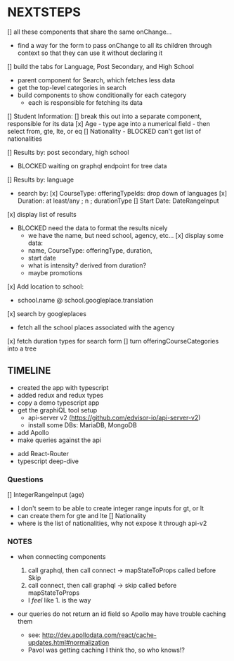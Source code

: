 NEXTSTEPS
=========

[] all these components that share the same onChange...
   - find a way for the form to pass onChange to all its children
     through context so that they can use it without declaring it

[] build the tabs for Language, Post Secondary, and High School
   - parent component for Search, which fetches less data
   - get the top-level categories in search
   - build components to show conditionally for each category
     - each is responsible for fetching its data

[] Student Information:
   [] break this out into a separate component, responsible for its data
   [x] Age
     - type age into a numerical field
     - then select from, gte, lte, or eq
   [] Nationality
     - BLOCKED can't get list of nationalities

[] Results by: post secondary, high school
   - BLOCKED waiting on graphql endpoint for tree data

[] Results by: language
   - search by:
     [x] CourseType: offeringTypeIds: drop down of languages
     [x] Duration: at least/any ; n ; durationType
     [] Start Date: DateRangeInput

[x] display list of results
   - BLOCKED need the data to format the results nicely
     - we have the name, but need school, agency, etc...
   [x] display some data:
     - name, CourseType: offeringType, duration, 
     - start date
     - what is intensity? derived from duration?
     - maybe promotions

[x] Add location to school:
   - school.name @ school.googleplace.translation

[x] search by googleplaces
   - fetch all the school places associated with the agency

[x] fetch duration types for search form
[] turn offeringCourseCategories into a tree


## TIMELINE ##

+ created the app with typescript
+ added redux and redux types
+ copy a demo typescript app
+ get the graphiQL tool setup
  + api-server v2 (https://github.com/edvisor-io/api-server-v2)
  + install some DBs: MariaDB, MongoDB
+ add Apollo
+ make queries against the api
- add React-Router
- typescript deep-dive

### Questions ###

[] IntegerRangeInput (age)
   - I don't seem to be able to create integer range inputs for gt, or lt 
   - can create them for gte and lte
[] Nationality
   - where is the list of nationalities, why not expose it through api-v2

### NOTES ###

 - when connecting components
   1. call graphql, then call connect -> mapStateToProps called before Skip
   2. call connect, then call graphql -> skip  called before mapStateToProps
   - I _feel_ like 1. is the way

 - our queries do not return an id field so Apollo may have trouble caching them
   - see: http://dev.apollodata.com/react/cache-updates.html#normalization
   - Pavol was getting caching I think tho, so who knows!?

